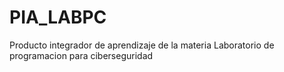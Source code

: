 # PIA_LABPC
Producto integrador de aprendizaje de la materia Laboratorio de programacion para ciberseguridad
